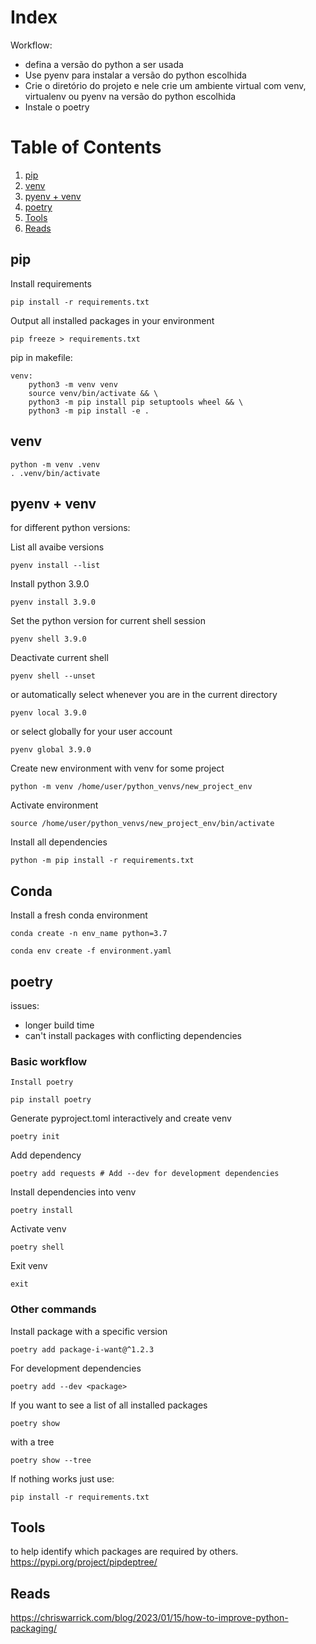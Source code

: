 # Index

Workflow:
* defina a versão do python a ser usada
* Use pyenv para instalar a versão do python escolhida
* Crie o diretório do projeto e nele crie um ambiente virtual com venv, virtualenv ou pyenv na versão do python escolhida
* Instale o poetry

# Table of Contents

1. [pip](#pip)
2. [venv](#venv)
3. [pyenv + venv](#pyenv+venv)
4. [poetry](#poetry)
5. [Tools](#tools)
6. [Reads](#reads)


## pip

Install requirements
```
pip install -r requirements.txt
```

 Output all installed packages in your environment
```
pip freeze > requirements.txt
```

pip in makefile:
```
venv:
    python3 -m venv venv
    source venv/bin/activate && \
    python3 -m pip install pip setuptools wheel && \
    python3 -m pip install -e .
```

## venv
```
python -m venv .venv
. .venv/bin/activate
```
## pyenv + venv

for different python versions:

List all avaibe versions
```
pyenv install --list
```
Install python 3.9.0
```
pyenv install 3.9.0
```

Set the python version for current shell session
```
pyenv shell 3.9.0
```
Deactivate current shell
```
pyenv shell --unset
```

or automatically select whenever you are in the current directory
```
pyenv local 3.9.0
```
or select globally for your user account

```
pyenv global 3.9.0
```
Create new environment with venv for some project
```
python -m venv /home/user/python_venvs/new_project_env
```

Activate environment
```
source /home/user/python_venvs/new_project_env/bin/activate
```
Install all dependencies
```
python -m pip install -r requirements.txt
```
## Conda

Install a fresh conda environment
```
conda create -n env_name python=3.7
```

```
conda env create -f environment.yaml
```
## poetry

issues: 
*  longer build time
*  can't install packages with conflicting dependencies

### Basic workflow
```
Install poetry

pip install poetry
```

Generate pyproject.toml interactively and create venv
```
poetry init 
```
Add dependency
```
poetry add requests # Add --dev for development dependencies
```
Install dependencies into venv
```
poetry install
```
Activate venv
```
poetry shell
```
Exit venv

```
exit
```
### Other commands

Install package with a specific version
```
poetry add package-i-want@^1.2.3
```
For development dependencies
```
poetry add --dev <package>
```

If you want to see a list of all installed packages
```
poetry show
```
with a tree
```
poetry show --tree
```
If nothing works just use:
```
pip install -r requirements.txt
```
## Tools
to help identify which packages are required by others. https://pypi.org/project/pipdeptree/

## Reads
https://chriswarrick.com/blog/2023/01/15/how-to-improve-python-packaging/
